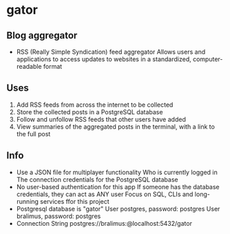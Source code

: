 # gator

## Blog aggregator
* RSS (Really Simple Syndication) feed aggregator
    Allows users and applications to access updates to websites in a standardized, computer-readable format

## Uses
1. Add RSS feeds from across the internet to be collected
2. Store the collected posts in a PostgreSQL database
3. Follow and unfollow RSS feeds that other users have added
4. View summaries of the aggregated posts in the terminal, with a link to the full post

## Info
* Use a JSON file for multiplayer functionality
    Who is currently logged in
    The connection credentials for the PostgreSQL database
* No user-based authentication for this app
    If someone has the database credentials, they can act as ANY user
    Focus on SQL, CLIs and long-running services ffor this project
* Postgresql database is "gator"
    User postgres, password: postgres
    User bralimus, password: postgres
* Connection String
    postgres://bralimus:@localhost:5432/gator